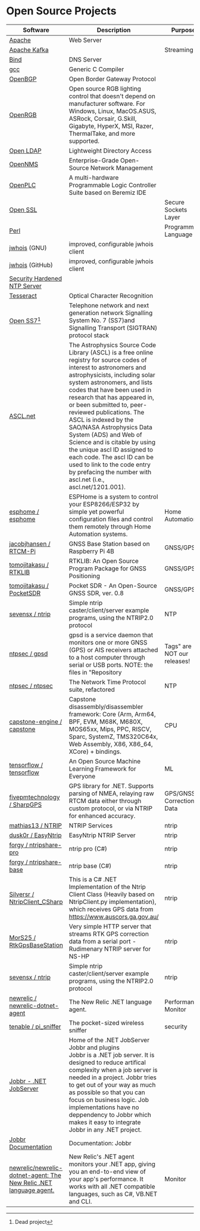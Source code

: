 # Open Source Projects

| Software | Description | Purpose |
|----------|---------|----|
| [Apache](https://www.apache.org/) | Web Server ||
| [Apache Kafka](https://kafka.apache.org/) || Streaming |
| [Bind](https://gitlab.isc.org/isc-projects/bind9) | DNS Server ||
| [gcc](https://github.com/gcc-mirror/gcc) | Generic C Compiler ||
| [OpenBGP](https://www.openbgpd.org/) | Open Border Gateway Protocol ||
| [OpenRGB](https://gitlab.com/CalcProgrammer1/OpenRGB/-/releases/release_0.8) | Open source RGB lighting control that doesn't depend on manufacturer software. For Windows, Linux, MacOS.ASUS, ASRock, Corsair, G.Skill, Gigabyte, HyperX, MSI, Razer, ThermalTake, and more supported. ||
| [Open LDAP](https://www.openldap.org/) | Lightweight Directory Access ||
| [OpenNMS](https://github.com/OpenNMS ) | Enterprise-Grade Open-Source Network Management |
| [OpenPLC](https://openplcproject.com/) | A multi-hardware Programmable Logic Controller Suite based on Beremiz IDE ||
| [Open SSL](https://www.openssl.org) || Secure Sockets Layer |
| [Perl](https://www.perl.org/) || Programming Language |
| [jwhois](https://ftp.gnu.org/old-gnu/Manuals/jwhois-2.4/html_chapter/jwhois.html) (GNU) | improved, configurable jwhois client |
| [jwhois](https://github.com/jonasob/jwhois) (GitHub) | improved, configurable jwhois client |
| [Security Hardened NTP Server](https://gitlab.com/NTPsec) ||
| [Tesseract](https://github.com/tesseract-ocr) | Optical Character Recognition ||
| [Open SS7](http://www.openss7.org/)[^11] | Telephone network and next generation network Signalling System No. 7 (SS7)and Signalling Transport (SIGTRAN) protocol stack ||
| [ASCL.net](http://ascl.net/) | The Astrophysics Source Code Library (ASCL) is a free online registry for source codes of interest to astronomers and astrophysicists, including solar system astronomers, and lists codes that have been used in research that has appeared in, or been submitted to, peer-reviewed publications. The ASCL is indexed by the SAO/NASA Astrophysics Data System (ADS) and Web of Science and is citable by using the unique ascl ID assigned to each code. The ascl ID can be used to link to the code entry by prefacing the number with ascl.net (i.e., ascl.net/1201.001). ||
| [esphome / esphome](https://github.com/esphome/esphome) | ESPHome is a system to control your ESP8266/ESP32 by simple yet powerful configuration files and control them remotely through Home Automation systems. | Home Automation |
| [jacobjhansen / RTCM-Pi](https://github.com/jacobjhansen/RTCM-Pi) | GNSS Base Station based on Raspberry Pi 4B | GNSS/GPS |
| [tomojitakasu / RTKLIB](https://github.com/tomojitakasu/RTKLIB) | RTKLIB: An Open Source Program Package for GNSS Positioning | GNSS/GPS |
| [tomojitakasu / PocketSDR](https://github.com/tomojitakasu/PocketSDR) | Pocket SDR - An Open-Source GNSS SDR, ver. 0.8 |GNSS/GPS|
| [sevensx / ntrip](https://github.com/sevensx/ntrip) | Simple ntrip caster/client/server example programs, using the NTRIP2.0 protocol |NTP|
| [ntpsec / gpsd](https://github.com/ntpsec/gpsd) | gpsd is a service daemon that monitors one or more GNSS (GPS) or AIS receivers attached to a host computer through serial or USB ports. NOTE: the files in "Repository|Tags" are NOT our releases! |
| [ntpsec / ntpsec](https://github.com/ntpsec/ntpsec) | The Network Time Protocol suite, refactored | NTP |
| [capstone-engine / capstone](https://github.com/capstone-engine/capstone) | Capstone disassembly/disassembler framework: Core (Arm, Arm64, BPF, EVM, M68K, M680X, MOS65xx, Mips, PPC, RISCV, Sparc, SystemZ, TMS320C64x, Web Assembly, X86, X86_64, XCore) + bindings. | CPU |
| [tensorflow / tensorflow](https://github.com/tensorflow/tensorflow) | An Open Source Machine Learning Framework for Everyone | ML |
| [fivepmtechnology / SharpGPS](https://github.com/fivepmtechnology/SharpGPS) | GPS library for .NET. Supports parsing of NMEA, relaying raw RTCM data either through custom protocol, or via NTRIP for enhanced accuracy. |GPS/GNSS Correction Data|
| [mathias13 / NTRIP](https://github.com/mathias13/NTRIP) | NTRIP Services |ntrip |
| [dusk0r / EasyNtrip](https://github.com/dusk0r/EasyNtrip) | EasyNtrip NTRIP Server |ntrip |
| [forgy / ntripshare-pro](https://github.com/forgy/ntripshare-pro) | ntrip pro (C#) | ntrip |
| [forgy / ntripshare-base](https://github.com/forgy/ntripshare-base) | ntrip base (C#) | ntrip |
| [Silversr / NtripClient_CSharp](https://github.com/Silversr/NtripClient_CSharp) | This is a C# .NET Implementation of the Ntrip Client Class (Heavily based on NtripClient.py implementation), which receives GPS data from https://www.auscors.ga.gov.au/ |ntrip |
| [MorS25 / RtkGpsBaseStation](https://github.com/MorS25/RtkGpsBaseStation) | Very simple HTTP server that streams RTK GPS correction data from a serial port - Rudimenary NTRIP server for NS-HP |ntrip |
| [sevensx / ntrip](https://github.com/sevensx/ntrip) | Simple ntrip caster/client/server example programs, using the NTRIP2.0 protocol |ntrip |
| [newrelic / newrelic-dotnet-agent](https://github.com/newrelic/newrelic-dotnet-agent) | The New Relic .NET language agent.|Performance Monitor|
| [tenable / pi_sniffer](https://github.com/tenable/pi_sniffer) | The pocket-sized wireless sniffer |security |
| [Jobbr - .NET JobServer](https://github.com/jobbrIO ) | Home of the .NET JobServer Jobbr and plugins<br />Jobbr is a .NET job server. It is designed to reduce artifical complexity when a job server is needed in a project. Jobbr tries to get out of your way as much as possible so that you can focus on business logic. Job implementations have no deppendency to Jobbr which makes it easy to integrate Jobbr in any .NET project.|
| [Jobbr Documentation](https://jobbr.readthedocs.io/en/latest/index.html) | Documentation: Jobbr |
| [newrelic/newrelic-dotnet-agent: The New Relic .NET language agent.](https://github.com/newrelic/newrelic-dotnet-agent ) | New Relic's .NET agent monitors your .NET app, giving you an end-to-end view of your app's performance. It works with all .NET compatible languages, such as C#, VB.NET and CLI. | Monitor |

[^11]: Dead project
